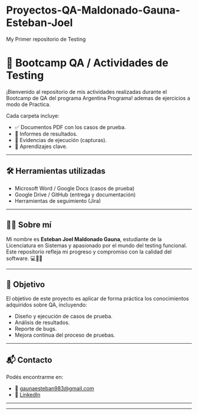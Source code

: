 # Proyectos-QA-Maldonado-Gauna-Esteban-Joel
My Primer repositorio de Testing

# 🧪 Bootcamp QA / Actividades de Testing

¡Bienvenido al repositorio de mis actividades realizadas durante el Bootcamp de QA del programa Argentina Programa! ademas de ejercicios a modo de Practica.

Cada carpeta incluye:

- ✅ Documentos PDF con los casos de prueba.
- 📝 Informes de resultados.
- 📸 Evidencias de ejecución (capturas).
- 🧠 Aprendizajes clave.

---

## 🛠️ Herramientas utilizadas

- Microsoft Word / Google Docs (casos de prueba)
- Google Drive / GitHub (entrega y documentación)
- Herramientas de seguimiento (Jira) 

---

## 👨‍💻 Sobre mí

Mi nombre es **Esteban Joel Maldonado Gauna**, estudiante de la Licenciatura en Sistemas y apasionado por el mundo del testing funcional. Este repositorio refleja mi progreso y compromiso con la calidad del software. 💻🕵️‍♂️

---

## 🚀 Objetivo

El objetivo de este proyecto es aplicar de forma práctica los conocimientos adquiridos sobre QA, incluyendo:

- Diseño y ejecución de casos de prueba.
- Análisis de resultados.
- Reporte de bugs.
- Mejora continua del proceso de pruebas.

---

## 📬 Contacto

Podés encontrarme en:

- 📧 gaunaesteban983@gmail.com
- 💼 [LinkedIn](https://www.linkedin.com/in/esteban-joel-maldonado-gauna-qa) 

---

---
